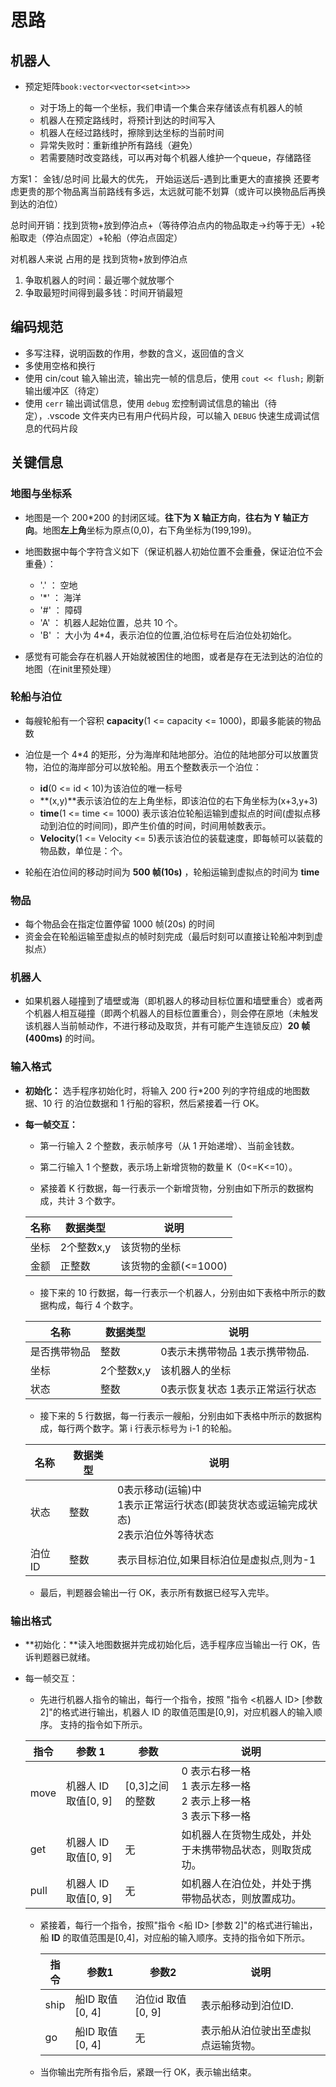 # 思路

## 机器人

* 预定矩阵`book:vector<vector<set<int>>>`

    * 对于场上的每一个坐标，我们申请一个集合来存储该点有机器人的帧
    * 机器人在预定路线时，将预计到达的时间写入
    * 机器人在经过路线时，擦除到达坐标的当前时间
    * 异常失败时：重新维护所有路线（避免）
    * 若需要随时改变路线，可以再对每个机器人维护一个queue，存储路径

方案1：
金钱/总时间 比最大的优先， 开始运送后-遇到比重更大的直接换 还要考虑更贵的那个物品离当前路线有多远，太远就可能不划算（或许可以换物品后再换到达的泊位）


总时间开销：找到货物+放到停泊点+（等待停泊点内的物品取走->约等于无）+轮船取走（停泊点固定）+轮船（停泊点固定）

对机器人来说 占用的是 找到货物+放到停泊点

1. 争取机器人的时间：最近哪个就放哪个
2. 争取最短时间得到最多钱：时间开销最短



## 编码规范

- 多写注释，说明函数的作用，参数的含义，返回值的含义
- 多使用空格和换行
- 使用 cin/cout 输入输出流，输出完一帧的信息后，使用 `cout << flush;` 刷新输出缓冲区（待定）
- 使用 `cerr` 输出调试信息，使用 `debug` 宏控制调试信息的输出（待定），.vscode 文件夹内已有用户代码片段，可以输入 `DEBUG` 快速生成调试信息的代码片段




## 关键信息

### 地图与坐标系

- 地图是一个 200*200 的封闭区域。**往下为 X 轴正方向**，**往右为 Y 轴正方向**。地图**左上角**坐标为原点(0,0)，右下角坐标为(199,199)。
- 地图数据中每个字符含义如下（保证机器人初始位置不会重叠，保证泊位不会重叠）：

    - '.' ： 空地
    - '*' ： 海洋
    - '#' ： 障碍
    - 'A' ： 机器人起始位置，总共 10 个。
    - 'B' ： 大小为 4*4，表示泊位的位置,泊位标号在后泊位处初始化。

- 感觉有可能会存在机器人开始就被困住的地图，或者是存在无法到达的泊位的地图（在init里预处理）




### 轮船与泊位

- 每艘轮船有一个容积 **capacity**(1 <= capacity <= 1000)，即最多能装的物品数
- 泊位是一个 4*4 的矩形，分为海岸和陆地部分。泊位的陆地部分可以放置货物，泊位的海岸部分可以放轮船。用五个整数表示一个泊位：
  
    - **id**(0 <= id < 10)为该泊位的唯一标号
    - **(x,y)**表示该泊位的左上角坐标，即该泊位的右下角坐标为(x+3,y+3)
    - **time**(1 <= time <= 1000) 表示该泊位轮船运输到虚拟点的时间(虚拟点移动到泊位的时间同)，即产生价值的时间，时间用帧数表示。
    - **Velocity**(1 <= Velocity <= 5)表示该泊位的装载速度，即每帧可以装载的物品数，单位是：个。
   
- 轮船在泊位间的移动时间为 **500 帧(10s)** ，轮船运输到虚拟点的时间为 **time**




### 物品

- 每个物品会在指定位置停留 1000 帧(20s) 的时间
- 资金会在轮船运输至虚拟点的帧时刻完成（最后时刻可以直接让轮船冲刺到虚拟点）




### 机器人

- 如果机器人碰撞到了墙壁或海（即机器人的移动目标位置和墙壁重合）或者两个机器人相互碰撞（即两个机器人的目标位置重合），则会停在原地（未触发该机器人当前帧动作，不进行移动及取货，并有可能产生连锁反应）**20 帧(400ms)** 的时间。



### 输入格式

- **初始化：** 选手程序初始化时，将输入 200 行*200 列的字符组成的地图数据、10 行
  的泊位数据和 1 行船的容积，然后紧接着一行 OK。

- **每一帧交互：**
    - 第一行输入 2 个整数，表示帧序号（从 1 开始递增）、当前金钱数。
    
    - 第二行输入 1 个整数，表示场上新增货物的数量 K（0<=K<=10）。
    
    - 紧接着 K 行数据，每一行表示一个新增货物，分别由如下所示的数据构成，共计 3 个数字。
    
    | 名称 | 数据类型   | 说明                 |
    | ---- | ---------- | -------------------- |
    | 坐标 | 2个整数x,y | 该货物的坐标         |
    | 金额 | 正整数     | 该货物的金额(<=1000) |

    - 接下来的 10 行数据，每一行表示一个机器人，分别由如下表格中所示的数据构成，每行 4 个数字。
    
    | 名称         | 数据类型   | 说明                            |
    | ------------ | ---------- | ------------------------------- |
    | 是否携带物品 | 整数       | 0表示未携带物品 1表示携带物品. |
    | 坐标         | 2个整数x,y | 该机器人的坐标                  |
    | 状态         | 整数       | 0表示恢复状态 1表示正常运行状态 |

    - 接下来的 5 行数据，每一行表示一艘船，分别由如下表格中所示的数据构成，每行两个数字。第 i 行表示标号为 i-1 的轮船。

    | 名称   | 数据类型 | 说明                                                         |
    | ------ | -------- | ------------------------------------------------------------ |
    | 状态   | 整数     | 0表示移动(运输)中<br />1表示正常运行状态(即装货状态或运输完成状态)<br />2表示泊位外等待状态 |
    | 泊位ID | 整数     | 表示目标泊位,如果目标泊位是虚拟点,则为-1                     |

    - 最后，判题器会输出一行 OK，表示所有数据已经写入完毕。



### 输出格式

- **初始化：**读入地图数据并完成初始化后，选手程序应当输出一行 OK，告诉判题器已就绪。

- 每一帧交互：

  - 先进行机器人指令的输出，每行一个指令，按照 "指令 <机器人 ID> [参数 2]"的格式进行输出，机器人 ID 的取值范围是[0,9]，对应机器人的输入顺序。 支持的指令如下所示。

  | 指令 | 参数 1               | 参数            | 说明                                                         |
  | ---- | -------------------- | --------------- | ------------------------------------------------------------ |
  | move | 机器人 ID 取值[0, 9] | [0,3]之间的整数 | 0 表示右移一格 <br />1 表示左移一格 <br />2 表示上移一格 <br />3 表示下移一格 |
  | get  | 机器人 ID 取值[0, 9] | 无              | 如机器人在货物生成处，并处于未携带物品状态，则取货成功。     |
  | pull | 机器人 ID 取值[0, 9] | 无              | 如机器人在泊位处，并处于携带物品状态，则放置成功。           |
  
  - 紧接着，每行一个指令，按照"指令 <船 ID> [参数 2]"的格式进行输出，船 **ID** 的取值范围是[0,4]，对应船的输入顺序。支持的指令如下所示。
  
    | 指令 | 参数1           | 参数2             | 说明                               |
    | ---- | --------------- | ----------------- | ---------------------------------- |
    | ship | 船ID 取值[0, 4] | 泊位id 取值[0, 9] | 表示船移动到泊位ID.                |
    | go   | 船ID 取值[0, 4] | 无                | 表示船从泊位驶出至虚拟点运输货物。 |
  
  - 当你输出完所有指令后，紧跟一行 OK，表示输出结束。